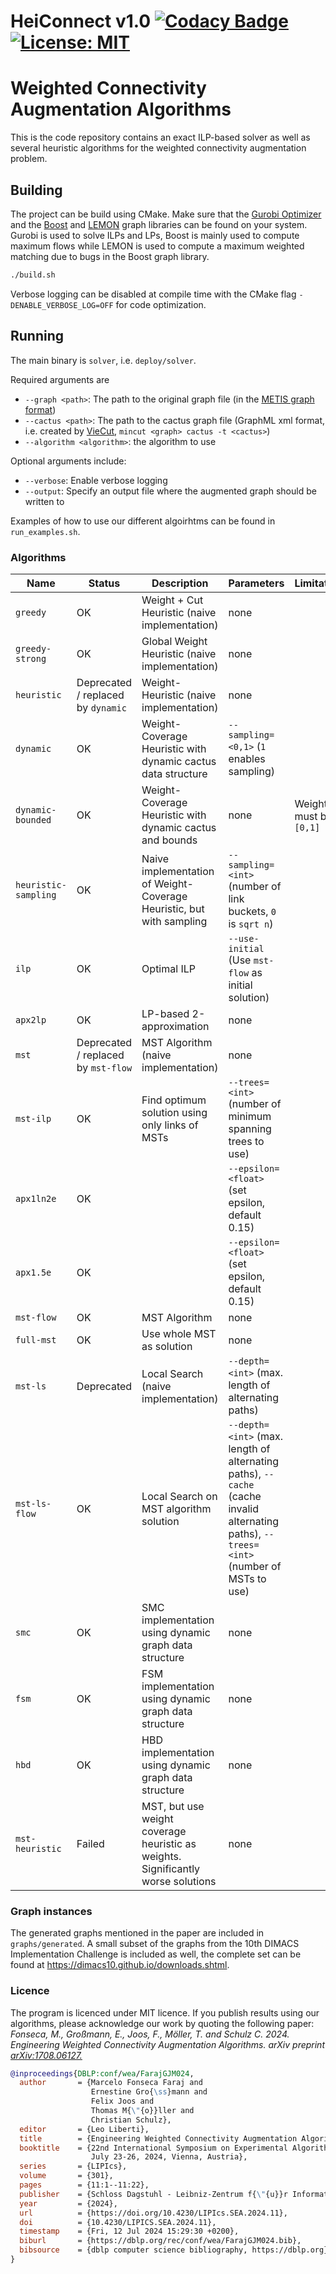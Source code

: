 HeiConnect v1.0  [![Codacy Badge](https://app.codacy.com/project/badge/Grade/9d0d08ba6b2d42699ab74fe5f9697bb9)](https://www.codacy.com/gh/KaHIP/KaHIP/dashboard?utm_source=github.com&amp;utm_medium=referral&amp;utm_content=KaHIP/KaHIP&amp;utm_campaign=Badge_Grade)
[![License: MIT](https://img.shields.io/badge/License-MIT-yellow.svg)](https://opensource.org/licenses/MIT)
=====

# Weighted Connectivity Augmentation Algorithms
This is the code repository contains an exact ILP-based solver as well as several heuristic algorithms for the weighted connectivity augmentation problem.

## Building
The project can be build using CMake. Make sure that the [Gurobi Optimizer](https://www.gurobi.com/solutions/gurobi-optimizer) and the [Boost](https://boost.org) and [LEMON](https://lemon.cs.elte.hu/trac/lemon) graph libraries can be found on your system. Gurobi is used to solve ILPs and LPs, Boost is mainly used to compute maximum flows while LEMON is used to compute a maximum weighted matching due to bugs in the Boost graph library.
```sh
./build.sh
```

Verbose logging can be disabled at compile time with the CMake flag `-DENABLE_VERBOSE_LOG=OFF` for code optimization.

## Running
The main binary is `solver`, i.e. `deploy/solver`.

Required arguments are
- `--graph <path>`: The path to the original graph file (in the [METIS graph format](http://people.sc.fsu.edu/~jburkardt/data/metis_graph/metis_graph.html))
- `--cactus <path>`: The path to the cactus graph file (GraphML xml format, i.e. created by [VieCut](https://github.com/VieCut/VieCut), `mincut <graph> cactus -t <cactus>`)
- `--algorithm <algorithm>`: the algorithm to use

Optional arguments include:
- `--verbose`: Enable verbose logging
- `--output`: Specify an output file where the augmented graph should be written to

Examples of how to use our different algoirhtms can be found in `run_examples.sh`.

### Algorithms
|Name|Status|Description|Parameters|Limitations|
|----|------|-----------|----------|-----------|
|`greedy`|OK|Weight + Cut Heuristic (naive implementation)|none||
|`greedy-strong`|OK|Global Weight Heuristic (naive implementation)|none||
|`heuristic`|Deprecated / replaced by `dynamic`|Weight-Heuristic (naive implementation)|none||
|`dynamic`|OK|Weight-Coverage Heuristic with dynamic cactus data structure|`--sampling=<0,1>` (`1` enables sampling)||
|`dynamic-bounded`|OK|Weight-Coverage Heuristic with dynamic cactus and bounds|none|Weights must be in `[0,1]`|
|`heuristic-sampling`|OK|Naive implementation of Weight-Coverage Heuristic, but with sampling|`--sampling=<int>` (number of link buckets, `0` is `sqrt n`)||
|`ilp`|OK|Optimal ILP|`--use-initial` (Use `mst-flow` as initial solution)||
|`apx2lp`|OK|LP-based 2-approximation|none||
|`mst`|Deprecated / replaced by `mst-flow`|MST Algorithm (naive implementation)|none||
|`mst-ilp`|OK|Find optimum solution using only links of MSTs|`--trees=<int>` (number of minimum spanning trees to use)||
|`apx1ln2e`|OK||`--epsilon=<float>` (set epsilon, default 0.15)||
|`apx1.5e`|OK||`--epsilon=<float>` (set epsilon, default 0.15)||
|`mst-flow`|OK|MST Algorithm|none||
|`full-mst`|OK|Use whole MST as solution|none||
|`mst-ls`|Deprecated|Local Search (naive implementation)|`--depth=<int>` (max. length of alternating paths)||
|`mst-ls-flow`|OK|Local Search on MST algorithm solution|`--depth=<int>` (max. length of alternating paths), `--cache` (cache invalid alternating paths), `--trees=<int>` (number of MSTs to use)||
|`smc`|OK|SMC implementation using dynamic graph data structure|none||
|`fsm`|OK|FSM implementation using dynamic graph data structure|none||
|`hbd`|OK|HBD implementation using dynamic graph data structure|none||
|`mst-heuristic`|Failed|MST, but use weight coverage heuristic as weights. Significantly worse solutions|none||

### Graph instances
The generated graphs mentioned in the paper are included in `graphs/generated`. A small subset of the graphs from the 10th DIMACS Implementation Challenge is included as well, the complete set can be found at https://dimacs10.github.io/downloads.shtml.


### Licence
The program is licenced under MIT licence.
If you publish results using our algorithms, please acknowledge our work by quoting the following paper:
 *Fonseca, M., Großmann, E., Joos, F., Möller, T. and Schulz C. 2024. Engineering Weighted Connectivity Augmentation Algorithms. arXiv preprint [arXiv:1708.06127.](https://arxiv.org/abs/2402.07753)*


```bibtex
@inproceedings{DBLP:conf/wea/FarajGJM024,
  author       = {Marcelo Fonseca Faraj and
                  Ernestine Gro{\ss}mann and
                  Felix Joos and
                  Thomas M{\"{o}}ller and
                  Christian Schulz},
  editor       = {Leo Liberti},
  title        = {Engineering Weighted Connectivity Augmentation Algorithms},
  booktitle    = {22nd International Symposium on Experimental Algorithms, {SEA} 2024,
                  July 23-26, 2024, Vienna, Austria},
  series       = {LIPIcs},
  volume       = {301},
  pages        = {11:1--11:22},
  publisher    = {Schloss Dagstuhl - Leibniz-Zentrum f{\"{u}}r Informatik},
  year         = {2024},
  url          = {https://doi.org/10.4230/LIPIcs.SEA.2024.11},
  doi          = {10.4230/LIPICS.SEA.2024.11},
  timestamp    = {Fri, 12 Jul 2024 15:29:30 +0200},
  biburl       = {https://dblp.org/rec/conf/wea/FarajGJM024.bib},
  bibsource    = {dblp computer science bibliography, https://dblp.org}
}
```
